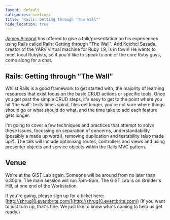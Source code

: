 ```yaml
---
layout: default
categories: meetings
title: 'Rails: Getting through "The Wall"'
hide_location: true
---
```


[James Almond](http://jamesalmond.com) has offered to give a talk/presentation on his experiences using Rails called Rails: Getting through "The Wall". And Koichci Sasada, creator of the YARV virtual machine for Ruby 1.9, is in town! He wants to meet local Rubyists, so if you'd like to speak to one of the core Ruby guys, come along for a chat.

## Rails: Getting through "The Wall"

Whilst Rails is a good framework to get started with, the majority of learning resources that exist focus on the basic CRUD actions or specific tools. Once you get past the simple CRUD steps, it's easy to get to the point where you hit 'the wall': tests times spiral, files get longer, you're not sure where things should go or what should do what, and the time take to add each feature gets longer.

I'm going to cover a few techniques and practices that attempt to solve these issues, focussing on separation of concerns, understandability (possibly a made up word!), removing duplication and testability (also made up?). The talk will include optimising routes, controllers and views and using presenter objects and service objects within the Rails MVC pattern.

## Venue

We're at the GIST Lab again. Someone will be around from no later than 6.30pm. The main session will run 7pm-9pm. The GIST Lab is on Grinder's Hill, at one end of the Workstation.

If you're going, please sign up for a ticket here: [http://shrug10.eventbrite.com/](http://shrug10.eventbrite.com/) (If you want to just turn up, that's fine. We just like to know who's coming to help us get ready.)

